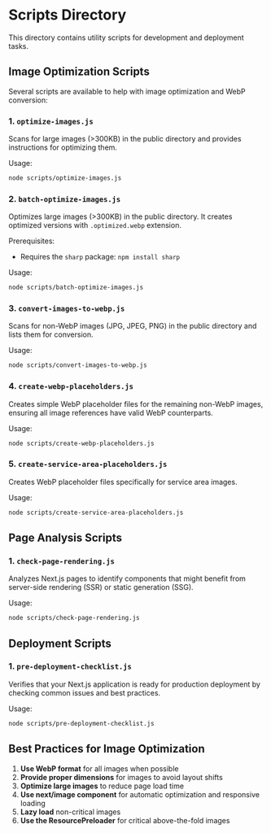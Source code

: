 # Scripts Directory

This directory contains utility scripts for development and deployment tasks.

## Image Optimization Scripts

Several scripts are available to help with image optimization and WebP conversion:

### 1. `optimize-images.js`

Scans for large images (>300KB) in the public directory and provides instructions for optimizing them.

Usage:
```bash
node scripts/optimize-images.js
```

### 2. `batch-optimize-images.js`

Optimizes large images (>300KB) in the public directory. It creates optimized versions with `.optimized.webp` extension.

Prerequisites:
- Requires the `sharp` package: `npm install sharp`

Usage:
```bash
node scripts/batch-optimize-images.js
```

### 3. `convert-images-to-webp.js`

Scans for non-WebP images (JPG, JPEG, PNG) in the public directory and lists them for conversion.

Usage:
```bash
node scripts/convert-images-to-webp.js
```

### 4. `create-webp-placeholders.js`

Creates simple WebP placeholder files for the remaining non-WebP images, ensuring all image references have valid WebP counterparts.

Usage:
```bash
node scripts/create-webp-placeholders.js
```

### 5. `create-service-area-placeholders.js`

Creates WebP placeholder files specifically for service area images.

Usage:
```bash
node scripts/create-service-area-placeholders.js
```

## Page Analysis Scripts

### 1. `check-page-rendering.js`

Analyzes Next.js pages to identify components that might benefit from server-side rendering (SSR) or static generation (SSG).

Usage:
```bash
node scripts/check-page-rendering.js
```

## Deployment Scripts

### 1. `pre-deployment-checklist.js`

Verifies that your Next.js application is ready for production deployment by checking common issues and best practices.

Usage:
```bash
node scripts/pre-deployment-checklist.js
```

## Best Practices for Image Optimization

1. **Use WebP format** for all images when possible
2. **Provide proper dimensions** for images to avoid layout shifts
3. **Optimize large images** to reduce page load time
4. **Use next/image component** for automatic optimization and responsive loading
5. **Lazy load** non-critical images
6. **Use the ResourcePreloader** for critical above-the-fold images 